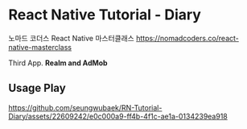 # React Native Tutorial - Diary

노마드 코더스 React Native 마스터클래스 <https://nomadcoders.co/react-native-masterclass>

Third App. **Realm and AdMob**

## Usage Play

https://github.com/seungwubaek/RN-Tutorial-Diary/assets/22609242/e0c000a9-ff4b-4f1c-ae1a-0134239ea918
